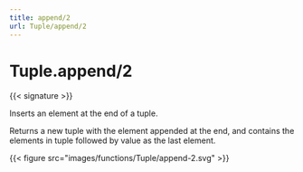 ```yaml
---
title: append/2
url: Tuple/append/2
---
```


# Tuple.append/2

{{< signature >}}

Inserts an element at the end of a tuple.

Returns a new tuple with the element appended at the end, and contains the elements in tuple followed by value as the last element.

{{< figure src="images/functions/Tuple/append-2.svg" >}}
